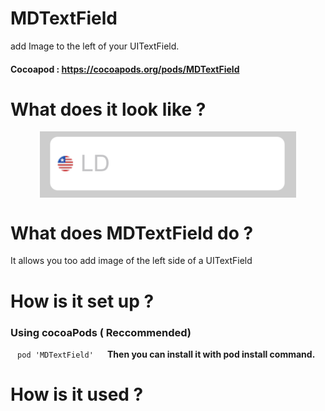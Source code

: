 # MDTextField
 add Image to the left of your UITextField.
 #### Cocoapod : https://cocoapods.org/pods/MDTextField

# What does it look like ?
<p align="center">
<img  align="center" src="assets/MDTextFieldLeftViewImage.jpeg">
</p>

# What does MDTextField do ?
It allows you too add image of the left side of a UITextField

# How is it set up ?
### Using cocoaPods ( Reccommended)
` ` ` pod 'MDTextField' 
` ` ` <b />
Then you can install it with pod install command.

# How is it used ?


